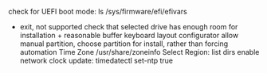 check for UEFI boot mode: ls /sys/firmware/efi/efivars
  - exit, not supported
check that selected drive has enough room for installation + reasonable buffer
keyboard layout configurator
allow manual partition, choose partition for install, rather than forcing automation
Time Zone
  /usr/share/zoneinfo
    Select Region: list dirs
enable network clock update: timedatectl set-ntp true
